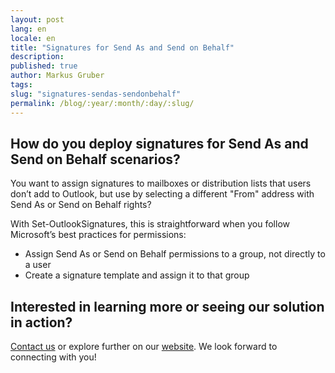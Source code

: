 ```yaml
---
layout: post
lang: en
locale: en
title: "Signatures for Send As and Send on Behalf"
description:
published: true
author: Markus Gruber
tags: 
slug: "signatures-sendas-sendonbehalf"
permalink: /blog/:year/:month/:day/:slug/
---
```

## How do you deploy signatures for Send As and Send on Behalf scenarios?
You want to assign signatures to mailboxes or distribution lists that users don’t add to Outlook, but use by selecting a different "From" address with Send As or Send on Behalf rights?

With Set-OutlookSignatures, this is straightforward when you follow Microsoft’s best practices for permissions:
- Assign Send As or Send on Behalf permissions to a group, not directly to a user
- Create a signature template and assign it to that group

## Interested in learning more or seeing our solution in action?
[Contact us](/contact/) or explore further on our [website](/). We look forward to connecting with you!